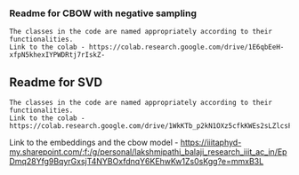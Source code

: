### Readme for CBOW with negative sampling
```
The classes in the code are named appropriately according to their functionalities.
Link to the colab - https://colab.research.google.com/drive/1E6qbEeH-xfpN5khexIYPWDRtj7rIskZ-
```
## Readme for SVD
```
The classes in the code are named appropriately according to their functionalities.
Link to the colab - https://colab.research.google.com/drive/1WkKTb_p2kN1OXz5cfkKWEs2sLZlcsFCO
```

Link to the embeddings and the cbow model - https://iiitaphyd-my.sharepoint.com/:f:/g/personal/lakshmipathi_balaji_research_iiit_ac_in/EpDmq28Yfg9BqyrGxsjT4NYBOxfdnqY6KEhwKw1Zs0sKgg?e=mmxB3L
